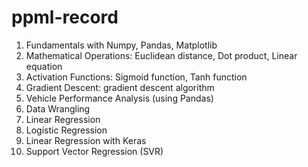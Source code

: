 # ppml-record

 1. Fundamentals with Numpy, Pandas, Matplotlib
 2. Mathematical Operations: Euclidean distance, Dot product, Linear equation
 3. Activation Functions: Sigmoid function, Tanh function
 4. Gradient Descent: gradient descent algorithm
 5. Vehicle Performance Analysis (using Pandas)
 6. Data Wrangling
 7. Linear Regression
 8. Logistic Regression
 9. Linear Regression with Keras
 10. Support Vector Regression (SVR)
